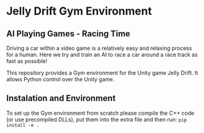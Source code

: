 # Jelly Drift Gym Environment
## AI Playing Games - Racing Time
Driving a car within a video game is a relatively easy and relaxing process for a human.
Here we try and train an AI to race a car around a race track as fast as possible!


This repository provides a Gym environment for the Unity game Jelly Drift.
It allows Python control over the Unity game.

## Instalation and Environment
To set up the Gym environment from scratch please compile the C++ code (or use precompiled DLLs), put them into the extra file and then run:
`pip install -e .`
